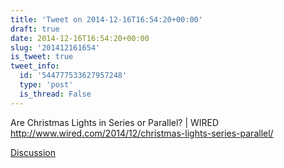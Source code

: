 ```yaml
---
title: 'Tweet on 2014-12-16T16:54:20+00:00'
draft: true
date: 2014-12-16T16:54:20+00:00
slug: '201412161654'
is_tweet: true
tweet_info:
  id: '544777533627957248'
  type: 'post'
  is_thread: False
---
```




Are Christmas Lights in Series or Parallel? | WIRED <http://www.wired.com/2014/12/christmas-lights-series-parallel/>

[Discussion](https://x.com/sytelus/status/544777533627957248)
